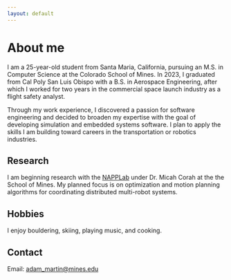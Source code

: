 ```yaml
---
layout: default
---
```


# About me
I am a 25-year-old student from Santa Maria, California, pursuing an M.S. in Computer Science at the Colorado School of Mines. In 2023, I graduated from Cal Poly San Luis Obispo with a B.S. in Aerospace Engineering, after which I worked for two years in the commercial space launch industry as a flight safety analyst.

Through my work experience, I discovered a passion for software engineering and decided to broaden my expertise with the goal of developing simulation and embedded systems software. I plan to apply the skills I am building toward careers in the transportation or robotics industries.

## Research
I am beginning research with the [NAPPLab](https://www.napplab.org) under Dr. Micah Corah at the the School of Mines. My planned focus is on optimization and motion planning algorithms for coordinating distributed multi-robot systems.

## Hobbies
I enjoy bouldering, skiing, playing music, and cooking.

## Contact
Email: [adam_martin@mines.edu](adam_martin@mines.edu)

